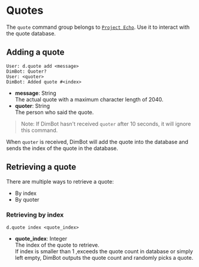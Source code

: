 # Quotes
The `quote` command group belongs to [`Project Echo`](https://github.com/TCLRainbow/DimBot/projects/1). Use it to interact with the quote database.

## Adding a quote
```
User: d.quote add <message>
DimBot: Quoter?
User: <quoter>
DimBot: Added quote #<index>
```
* **message**: String  
  The actual quote with a maximum character length of 2040.
* **quoter**: String  
  The person who said the quote.
> Note: If DimBot hasn't received `quoter` after 10 seconds, it will ignore this command.

When `quoter` is received, DimBot will add the quote into the database and sends the index of the quote in the database.
## Retrieving a quote
There are multiple ways to retrieve a quote:
* By index
* By quoter
### Retrieving by index
```
d.quote index <quote_index>
```
* **quote_index**: Integer  
  The index of the quote to retrieve.  
  If index is smaller than 1 ,exceeds the quote count in database or simply left empty, DimBot outputs the quote count and randomly picks a quote.